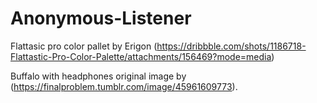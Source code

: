 # Anonymous-Listener


Flattasic pro color pallet by Erigon (https://dribbble.com/shots/1186718-Flattastic-Pro-Color-Palette/attachments/156469?mode=media) 

Buffalo with headphones original image by (https://finalproblem.tumblr.com/image/45961609773).
